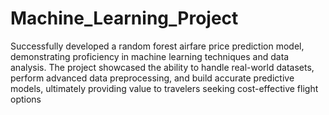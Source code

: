 # Machine_Learning_Project
Successfully developed a random forest airfare price prediction
model, demonstrating proficiency in machine learning techniques and data
analysis. The project showcased the ability to handle real-world datasets,
perform advanced data preprocessing, and build accurate predictive models,
ultimately providing value to travelers seeking cost-effective flight options
